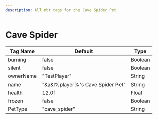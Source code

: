 ```yaml
---
description: All nbt tags for the Cave Spider Pet
---
```



# Cave Spider

| Tag Name     | Default                                                            | Type                                         |
| - | - | - |
| burning | false | Boolean |
| silent | false | Boolean |
| ownerName | "TestPlayer" | String |
| name | "&a&l%player%'s Cave Spider Pet" | String |
| health | 12.0f | Float |
| frozen | false | Boolean |
| PetType | "cave_spider" | String |
